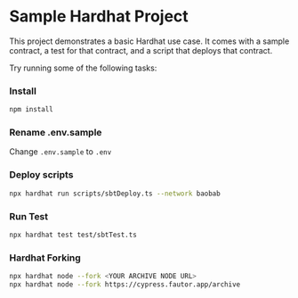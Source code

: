 # Sample Hardhat Project

This project demonstrates a basic Hardhat use case. It comes with a sample contract, a test for that contract, and a script that deploys that contract.

Try running some of the following tasks:

### Install

```bash
npm install
```

### Rename .env.sample
Change `.env.sample` to `.env`

### Deploy scripts
```bash
npx hardhat run scripts/sbtDeploy.ts --network baobab
```

### Run Test

```bash
npx hardhat test test/sbtTest.ts
```

### Hardhat Forking

```bash
npx hardhat node --fork <YOUR ARCHIVE NODE URL>
npx hardhat node --fork https://cypress.fautor.app/archive
```